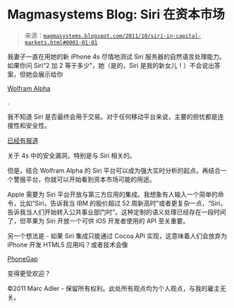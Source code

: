 <!--yml

类别：未分类

日期：2024-05-18 04:48:55

-->

# Magmasystems Blog: Siri 在资本市场

> 来源：[`magmasystems.blogspot.com/2011/10/siri-in-capital-markets.html#0001-01-01`](http://magmasystems.blogspot.com/2011/10/siri-in-capital-markets.html#0001-01-01)

我妻子一直在用她的新 iPhone 4s 尽情地测试 Siri 服务器的自然语言处理能力。如果你问 Siri“2 加 2 等于多少”，她（是的，Siri 是我的新女儿！）不会说出答案，但她会展示给你

[Wolfram Alpha](http://www.tuaw.com/2011/10/28/10-cool-things-you-can-do-with-wolfram-alpha-and-siri/)

.

我不知道 Siri 是否最终会用于交易。对于任何移动平台来说，主要的担忧都是连接性和安全性。

[已经有报道](http://www.forbes.com/sites/mobiledia/2011/10/24/siri-security-glitch-adds-to-iphone-4s-problems/)

关于 4s 中的安全漏洞，特别是与 Siri 相关的。

但是，结合 Wolfram Alpha 的 Siri 平台可以成为强大实时分析的起点。再结合一个警报平台，你就可以开始看到资本市场可能的用途。

Apple 需要为 Siri 平台开放与第三方应用的集成。我想象有人输入一个简单的命令，比如“Siri，告诉我当 IBM 的股价超过 52 周新高时”或者更复杂一点，“Siri，告诉我当人们开始转入公共事业部门时”。这种定制的语义处理已经存在一段时间了，但苹果为 Siri 开放一个可供 iOS 开发者使用的 API 至关重要。

另一个想法是 - 如果 Siri 集成只能通过 Cocoa API 实现，这意味着人们会放弃为 iPhone 开发 HTML5 应用吗？或者技术会像

[PhoneGap](http://phonegap.com/)

变得更受欢迎？

©2011 Marc Adler - 保留所有权利。此处所有观点均为个人观点，与我的雇主无关。
